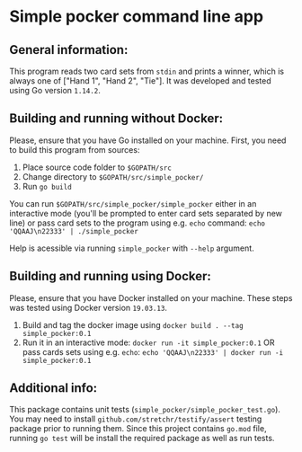 # Simple pocker command line app

## General information:

This program reads two card sets from `stdin` and prints a winner, which is always one of ["Hand 1", "Hand 2", "Tie"].
It was developed and tested using Go version `1.14.2`.

## Building and running without Docker:

Please, ensure that you have Go installed on your machine.
First, you need to build this program from sources:

1. Place source code folder to `$GOPATH/src`
2. Change directory to `$GOPATH/src/simple_pocker/`
3. Run `go build`

You can run `$GOPATH/src/simple_pocker/simple_pocker` either in an interactive mode (you'll be prompted to enter card sets separated by new line)
or pass card sets to the program using e.g. `echo` command: `echo 'QQAAJ\n22333' | ./simple_pocker`

Help is acessible via running `simple_pocker` with `--help` argument.

## Building and running using Docker:

Please, ensure that you have Docker installed on your machine.
These steps was tested using Docker version `19.03.13`.

1. Build and tag the docker image using `docker build . --tag simple_pocker:0.1`
2. Run it in an interactive mode: `docker run -it simple_pocker:0.1` OR pass cards sets using e.g. `echo`: `echo 'QQAAJ\n22333' | docker run -i simple_pocker:0.1`

## Additional info:

This package contains unit tests (`simple_pocker/simple_pocker_test.go`).
You may need to install `github.com/stretchr/testify/assert` testing package prior to running them.
Since this project contains `go.mod` file, running `go test` will be install the required package as well as run tests.
